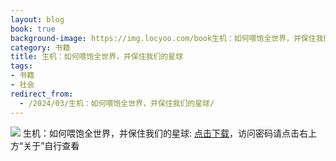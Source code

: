 ```yaml
---
layout: blog
book: true
background-image: https://img.locyoo.com/book生机：如何喂饱全世界，并保住我们的星球.jpg
category: 书籍
title: 生机：如何喂饱全世界，并保住我们的星球
tags:
- 书籍
- 社会
redirect_from:
  - /2024/03/生机：如何喂饱全世界，并保住我们的星球/
---
```

![](https://img.locyoo.com/book生机：如何喂饱全世界，并保住我们的星球.jpg)
生机：如何喂饱全世界，并保住我们的星球: <a name = "ref1" href="https://url18.ctfile.com/f/50983618-1041255172-3e9be3?p=3619">点击下载</a>，访问密码请点击右上方“关于”自行查看